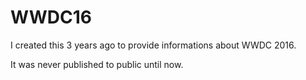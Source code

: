 # WWDC16
I created this 3 years ago to provide informations about WWDC 2016. 

It was never published to public until now.

